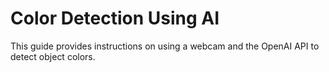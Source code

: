 # Color Detection Using AI

This guide provides instructions on using a webcam and the OpenAI API to detect object colors.
